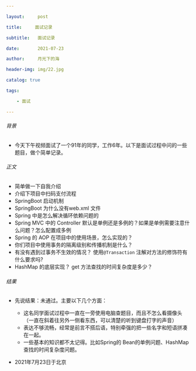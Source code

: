 ```yaml
---

layout:     post

title:     面试记录

subtitle:   面试记录

date:       2021-07-23

author:     月光下的海

header-img: img/22.jpg

catalog: true

tags:

    - 面试

---
```



###### 背景

- 今天下午视频面试了一个91年的同学，工作6年。以下是面试过程中问的一些题目，做个简单记录。

###### 正文

- 简单做一下自我介绍
- 介绍下项目中扫码支付流程
- SpringBoot 启动机制
- SpringBoot 为什么没有web.xml 文件
- Spring 中是怎么解决循环依赖问题的
- Spring MVC 中的 Controller 默认是单例还是多例的？如果是单例需要注意什么问题？怎么配置成多例
- Spring 的 AOP 在项目中的使用场景，怎么实现的？
- 你们项目中使用事务的隔离级别和传播机制是什么？
- 有没有遇到过事务不生效的情况？ 使用`@Transaction` 注解对方法的修饰符有什么要求吗?
- HashMap 的底层实现？ get 方法查找的时间复杂度是多少？

###### 结果

- 先说结果：未通过。主要以下几个方面：
     -  这名同学面试过程中一直在一旁使用电脑查题目，而且不怎么看摄像头（一直在斜着往另外一侧看东西，可以清楚的听到键盘打字的声音）
     -  表达不够流畅，经常是前言不搭后语，特别牵强的把一些名字和短语拼凑在一起。
     -  一些基本的知识都不太记得。比如Spring的 Bean的单例问题、HashMap查找的时间复杂度问题。

- 2021年7月23日于北京